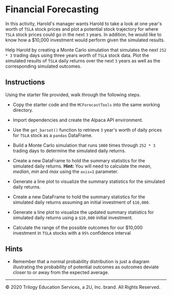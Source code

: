 # Financial Forecasting

In this activity, Harold's manager wants Harold to take a look at one year's worth of `TSLA` stock prices and plot a potential stock trajectory for where `TSLA` stock prices could go in the next `3` years. In addition, he would like to know how a $10,000 investment would perform given the simulated results.

Help Harold by creating a Monte Carlo simulation that simulates the next `252 * 3` trading days using three years worth of `TSLA` stock data. Plot the simulated results of `TSLA` daily returns over the next `3` years as well as the corresponding simulated outcomes.

## Instructions

Using the starter file provided, walk through the following steps.

* Copy the starter code and the `MCForecastTools` into the same working directory.

* Import dependencies and create the Alpaca API environment.

* Use the `get_barset()` function to retrieve `3` year's worth of daily prices for `TSLA` stock as a `pandas` DataFrame.

* Build a Monte Carlo simulation that runs `1000` times through `252 * 3` trading days to determine the simulated daily returns.

* Create a new DataFrame to hold the summary statistics for the simulated daily returns.  **Hint:** You will need to calculate the _mean_, _median_, _min_ and _max_ using the `axis=1` parameter.
    
* Generate a line plot to visualize the summary statistics for the simulated daily returns.

* Create a new DataFrame to hold the summary statistics for the simulated daily returns assuming an initial investment of `$10,000`.

* Generate a line plot to visualize the updated summary statistics for simulated daily returns using a `$10,000` initial investment.

* Calculate the range of the possible outcomes for our $10,000 investment in `TSLA` stocks with a `95%` confidence interval

## Hints

* Remember that a normal probability distribution is just a diagram illustrating the probability of potential outcomes as outcomes deviate closer to or away from the expected average.

---

© 2020 Trilogy Education Services, a 2U, Inc. brand. All Rights Reserved.
